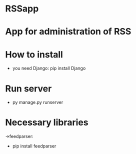 # RSSapp

# App for administration of RSS

# How to install
- you need Django: 
  pip install Django
# Run server
- py manage.py runserver
# Necessary libraries
->feedparser:
- pip install feedparser
